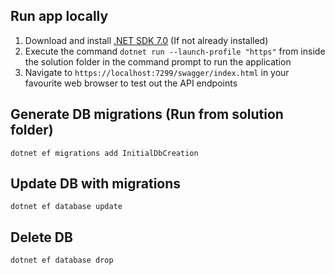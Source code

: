 ﻿## Run app locally

1. Download and install [.NET SDK 7.0](https://dotnet.microsoft.com/download) (If not already installed)
2. Execute the command `dotnet run --launch-profile "https"` from inside the solution folder in the command prompt to
   run the application
3. Navigate to `https://localhost:7299/swagger/index.html` in your favourite web browser to test out the API endpoints

## Generate DB migrations (Run from solution folder)

~~~
dotnet ef migrations add InitialDbCreation
~~~

## Update DB with migrations

~~~
dotnet ef database update
~~~

## Delete DB

~~~
dotnet ef database drop
~~~